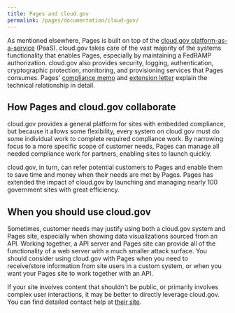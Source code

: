 ```yaml
---
title: Pages and cloud.gov
permalink: /pages/documentation/cloud-gov/
---
```

As mentioned elsewhere, Pages is built on top of the [cloud.gov
platform-as-a-service](/docs/technology/responsibilities.md) (PaaS). cloud.gov takes care of the vast majority of the
systems functionality that enables Pages, especially by maintaining a FedRAMP authorization. cloud.gov also provides
security, logging, authentication, cryptographic protection, monitoring, and provisioning services that Pages consumes.
Pages' [compliance memo](/pages/documentation/security-and-compliance/) and [extension
letter](/pages/documentation/security-and-compliance/) explain the technical relationship in detail.

## How Pages and cloud.gov collaborate

cloud.gov provides a general platform for sites with embedded compliance, but because it allows some flexibility, every
system on cloud.gov must do some individual work to complete required compliance work. By narrowing focus to a more
specific scope of customer needs, Pages can manage all needed compliance work for partners, enabling sites to launch
quickly.

cloud.gov, in turn, can refer potential customers to Pages and enable them to save time and money when their needs are
met by Pages. Pages has extended the impact of cloud.gov by launching and managing nearly 100 government sites with
great efficiency.

## When you should use cloud.gov

Sometimes, customer needs may justify using both a cloud.gov system and Pages site, especially when showing data
visualizations sourced from an API. Working together, a API server and Pages site can provide all of the functionality
of a web server with a much smaller attack surface. You should consider using cloud.gov with Pages when you need to
receive/store information from site users in a custom system, or when you want your Pages site to work together with an
API.

If your site involves content that shouldn't be public, or primarily involves complex user interactions, it may be
better to directly leverage cloud.gov. You can find detailed contact help at [their site](https://cloud.gov/contact/).
